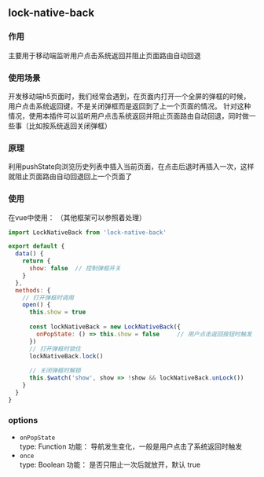 ## lock-native-back
### 作用
 主要用于移动端监听用户点击系统返回并阻止页面路由自动回退
### 使用场景
 开发移动端h5页面时，我们经常会遇到，在页面内打开一个全屏的弹框的时候，用户点击系统返回键，不是关闭弹框而是返回到了上一个页面的情况。
 针对这种情况，使用本插件可以监听用户点击系统返回并阻止页面路由自动回退，同时做一些事（比如按系统返回关闭弹框）
### 原理
 利用pushState向浏览历史列表中插入当前页面，在点击后退时再插入一次，这样就阻止页面路由自动回退回上一个页面了
### 使用
在vue中使用： （其他框架可以参照着处理）
```javascript
import LockNativeBack from 'lock-native-back'

export default {
  data() {
    return {
      show: false  // 控制弹框开关
    }
  },
  methods: {
    // 打开弹框时调用
    open() {
      this.show = true
      
      const lockNativeBack = new LockNativeBack({
        onPopState: () => this.show = false     // 用户点击返回按钮时触发
      })
      // 打开弹框时锁住
      lockNativeBack.lock()
      
      // 关闭弹框时解锁
      this.$watch('show', show => !show && lockNativeBack.unLock())
    }
  }
}
```
### options
- `onPopState` <br/> 
  type: Function
  功能： 导航发生变化，一般是用户点击了系统返回时触发
- `once` <br/>
  type: Boolean
  功能： 是否只阻止一次后就放开，默认 true
